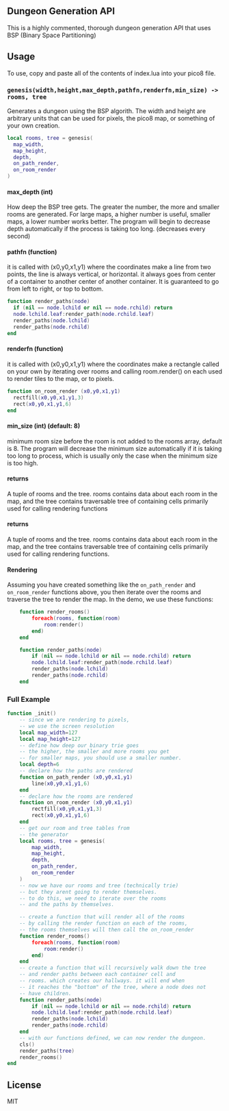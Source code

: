 ## Dungeon Generation API
This is a highly commented, thorough dungeon generation API that uses BSP (Binary Space Partitioning)

## Usage
To use, copy and paste all of the contents of index.lua into your pico8 file.

### `genesis(width,height,max_depth,pathfn,renderfn,min_size) -> rooms, tree`

Generates a dungeon using the BSP algorith.
The width and height are arbitrary units that can be used for pixels, the pico8 map, or something of your own creation.

```lua
local rooms, tree = genesis(
  map_width,
  map_height,
  depth,
  on_path_render,
  on_room_render
)
```

#### max_depth (int)

How deep the BSP tree gets. The greater the number, the more and smaller rooms are generated. For large maps, a higher number is useful, smaller maps, a lower number works better. The program will begin to decrease depth automatically if the process is taking too long. (decreases every second)

#### pathfn (function)

it is called with (x0,y0,x1,y1)   where the coordinates make a line from two points, the line is always  vertical, or horizontal. it always goes from center of a container to another center of another container. It is guaranteed to go from left to right, or top to bottom.

```lua
function render_paths(node)
  if (nil == node.lchild or nil == node.rchild) return
  node.lchild.leaf:render_path(node.rchild.leaf)
  render_paths(node.lchild)
  render_paths(node.rchild)
end
```

#### renderfn (function)

it is called with (x0,y0,x1,y1) where the coordinates make a rectangle called on your own by iterating over rooms and calling room.render() on each used to render tiles to the map, or to pixels.

```lua
function on_room_render (x0,y0,x1,y1)
  rectfill(x0,y0,x1,y1,3)
  rect(x0,y0,x1,y1,6)
end
```

#### min_size (int) (default: 8)

minimum room size before the room is not added to the rooms array, default is 8.
The program will decrease the minimum size automatically if it is taking too long to process, which is usually only the case when the minimum size is too high.

#### returns

A tuple of rooms and the tree. rooms contains data about each room in the map, and the tree contains traversable tree of containing cells primarily used for calling rendering functions

#### returns

A tuple of rooms and the tree. rooms contains data about each room in the map, and the tree contains traversable tree of containing cells primarily used for calling rendering functions.

#### Rendering

Assuming you have created something like the `on_path_render` and `on_room_render` functions above, you then iterate over the rooms and traverse the tree to render the map.  In the demo, we use these functions:

```lua
	function render_rooms()
		foreach(rooms, function(room)
			room:render()
		end)
	end

	function render_paths(node)
		if (nil == node.lchild or nil == node.rchild) return
		node.lchild.leaf:render_path(node.rchild.leaf)
		render_paths(node.lchild)
		render_paths(node.rchild)
	end
```


### Full Example
```lua
function _init()
	-- since we are rendering to pixels,
	-- we use the screen resolution
	local map_width=127
	local map_height=127
	-- define how deep our binary trie goes
	-- the higher, the smaller and more rooms you get
	-- for smaller maps, you should use a smaller number.
	local depth=6
	-- declare how the paths are rendered
	function on_path_render (x0,y0,x1,y1)
		line(x0,y0,x1,y1,6)
	end
	-- declare how the rooms are rendered
	function on_room_render (x0,y0,x1,y1)
		rectfill(x0,y0,x1,y1,3)
		rect(x0,y0,x1,y1,6)
	end
	-- get our room and tree tables from
	-- the generator
	local rooms, tree = genesis(
		map_width,
		map_height,
		depth,
		on_path_render,
		on_room_render
	)
	-- now we have our rooms and tree (technically trie)
	-- but they arent going to render themselves.
	-- to do this, we need to iterate over the rooms
	-- and the paths by themselves.

	-- create a function that will render all of the rooms
	-- by calling the render function on each of the rooms,
	-- the rooms themselves will then call the on_room_render
	function render_rooms()
		foreach(rooms, function(room)
			room:render()
		end)
	end
	-- create a function that will recursively walk down the tree
	-- and render paths between each container cell and
	-- rooms. which creates our hallways. it will end when
	-- it reaches the "bottom" of the tree, where a node does not
	-- have children.
	function render_paths(node)
		if (nil == node.lchild or nil == node.rchild) return
		node.lchild.leaf:render_path(node.rchild.leaf)
		render_paths(node.lchild)
		render_paths(node.rchild)
	end
	-- with our functions defined, we can now render the dungeon.
	cls()
	render_paths(tree)
	render_rooms()
end
```


## License
MIT
